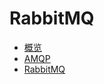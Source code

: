 # RabbitMQ

- [概览](https://github.com/lazecoding/Note/blob/main/note/articles/rabbitmq/概览.md)
- [AMQP](https://github.com/lazecoding/Note/blob/main/note/articles/rabbitmq/AMQP.md)
- [RabbitMQ](https://github.com/lazecoding/Note/blob/main/note/articles/rabbitmq/RabbitMQ.md)
